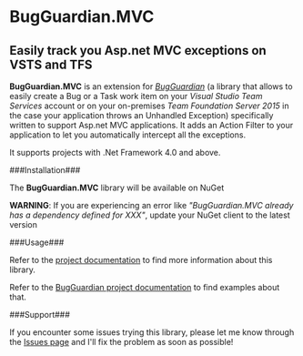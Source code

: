 # BugGuardian.MVC

Easily track you Asp.net MVC exceptions on VSTS and TFS
-------------------------------------------------------
**BugGuardian.MVC** is an extension for [*BugGuardian*](https://github.com/n3wt0n/BugGuardian) (a library that allows to easily create a Bug or a Task work item on your *Visual Studio Team Services* account or on your on-premises *Team Foundation Server 2015* in the case your application throws an Unhandled Exception) specifically written to support Asp.net MVC applications. It adds an Action Filter to your application to let you automatically intercept all the exceptions.

It supports projects with .Net Framework 4.0 and above.


###Installation###

The **BugGuardian.MVC** library will be available on NuGet

**WARNING**: If you are experiencing an error like *"BugGuardian.MVC already has a dependency defined for XXX"*, update your NuGet client to the latest version


###Usage###

Refer to the [project documentation](https://github.com/n3wt0n/BugGuardian.MVC/wiki/Home) to find more information about this library.

Refer to the [BugGuardian project documentation](https://github.com/n3wt0n/BugGuardian/wiki/Home) to find examples about that.


###Support###

If you encounter some issues trying this library, please let me know through the [Issues page](https://github.com/n3wt0n/BugGuardian.MVC/issues) and I'll fix the problem as soon as possible!

